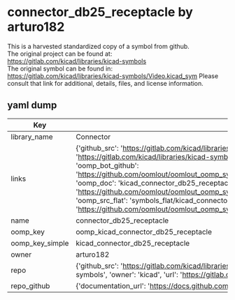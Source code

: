 # connector_db25_receptacle by arturo182  
This is a harvested standardized copy of a symbol from github.  
The original project can be found at:  
https://gitlab.com/kicad/libraries/kicad-symbols  
The original symbol can be found in:
https://gitlab.com/kicad/libraries/kicad-symbols/Video.kicad_sym
Please consult that link for additional, details, files, and license information.  
## yaml dump  
| Key | Value |  
| --- | --- |  
| library_name | Connector |  
| links | {'github_src': 'https://gitlab.com/kicad/libraries/kicad-symbols/Video.kicad_sym', 'github_src_repo': 'https://gitlab.com/kicad/libraries/kicad-symbols', 'oomp_bot': 'kicad_connector_db25_receptacle/working', 'oomp_bot_github': 'https://github.com/oomlout/oomlout_oomp_symbol_bot/tree/main/kicad_connector_db25_receptacle/working', 'oomp_doc': 'kicad_connector_db25_receptacle/working', 'oomp_doc_github': 'https://github.com/oomlout/oomlout_oomp_symbol_doc/tree/main/kicad_connector_db25_receptacle/working', 'oomp_src_flat': 'symbols_flat/kicad_connector_db25_receptacle/working', 'oomp_src_flat_github': 'https://github.com/oomlout/oomlout_oomp_symbol_src/tree/main/kicad_connector_db25_receptacle/working'} |  
| name | connector_db25_receptacle |  
| oomp_key | oomp_kicad_connector_db25_receptacle |  
| oomp_key_simple | kicad_connector_db25_receptacle |  
| owner | arturo182 |  
| repo | {'github_src': 'https://gitlab.com/kicad/libraries/kicad-symbols/Video.kicad_sym', 'name': 'libraries/kicad-symbols', 'owner': 'kicad', 'url': 'https://gitlab.com/kicad/libraries/kicad-symbols'} |  
| repo_github | {'documentation_url': 'https://docs.github.com/rest/repos/repos#get-a-repository', 'message': 'Not Found'} |  

